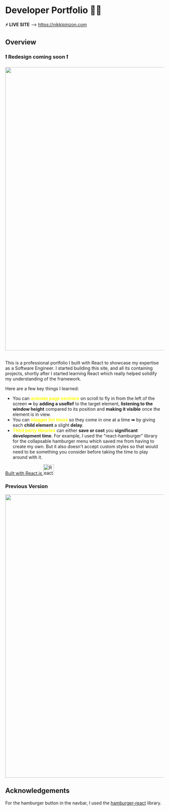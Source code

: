 # Developer Portfolio 👩‍💻

**⚡ LIVE SITE** --> <a href="https://nikkipinzon.com" target="_blank">https://nikkipinzon.com</a>

## Overview

### ❗ Redesign coming soon ❗

<img src="https://firebasestorage.googleapis.com/v0/b/portfolio-cd2d0.appspot.com/o/portfolio%20redesign%20screenshot.png?alt=media&token=570b80b9-0244-4868-bfce-c911ae63f2f5" width="900rem"/>
<br /><br />

This is a professional portfolio I built with React to showcase my expertise as a Software Engineer. I started building this site, and all its containing projects, shortly after I started learning React which really helped solidify my understanding of the framework.

Here are a few key things I learned:

- You can <span style="color: yellow">**animate page sections**</span> on scroll to fly in from the left of the screen ➡ by **adding a useRef** to the target element, **listening to the window height** compared to its position and **making it visible** once the element is in view.
- You can <span style="color: yellow">**stagger list items**</span> so they come in one at a time ➡ by giving each **child element** a slight **delay**.
- <span style="color: yellow">**Third party libraries**</span> can either **save or cost** you **significant development time**. For example, I used the "react-hamburger" library for the collapsable hamburger menu which saved me from having to create my own. But it also doesn't accept custom styles so that would need to be something you consider before taking the time to play around with it.

<!-- TODO: Add a screenshot of the live project.
    1. Link to a 'live demo.'
    2. Describe your overall experience in a couple of sentences.
    3. List a few specific technical things that you learned or improved on.
    4. Share any other tips or guidance for others attempting this or something similar.
 -->

<a href="https://react.dev/" target="_blank">
Built with React.js
<img alt="React.js" width="34px" src="https://cdn.jsdelivr.net/gh/devicons/devicon/icons/react/react-original.svg" />
</a>

### Previous Version
<img src="https://firebasestorage.googleapis.com/v0/b/portfolio-cd2d0.appspot.com/o/portfolio%20screenshot.png?alt=media&token=0537889d-7f61-400f-a969-8c1fc0e799b7" width="900rem"/>


<!-- TODO: List any MAJOR libraries/frameworks (e.g. React, Tailwind) with links to their homepages. -->

## Acknowledgements

For the hamburger button in the navbar, I used the <a href="https://www.npmjs.com/package/hamburger-react" target="_blank">hamburger-react</a> library. 

<!-- TODO: List any blog posts, tutorials or plugins that you may have used to complete the project. Only list those that had a significant impact. Obviously, we all 'Google' stuff while working on our things, but maybe something in particular stood out as a 'major contributor' to your skill set for this project. -->
